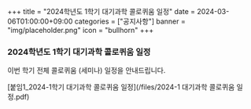 ﻿+++
title = "2024학년도 1학기 대기과학 콜로퀴움 일정"
date = 2024-03-06T01:00:00+09:00
categories = ["공지사항"]
banner = "img/placeholder.png"
icon = "bullhorn"
+++
<!--more-->

### 2024학년도 1학기 대기과학 콜로퀴움 일정

이번 학기 전체 콜로퀴움 (세미나) 일정을 안내드립니다.


[붙임1_2024-1학기 대기과학 콜로퀴움 일정](/files/2024-1 대기과학 콜로퀴움 일정.pdf)
